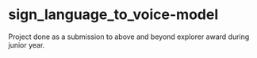 # sign_language_to_voice-model
Project done as a submission to above and beyond explorer award during junior year.
